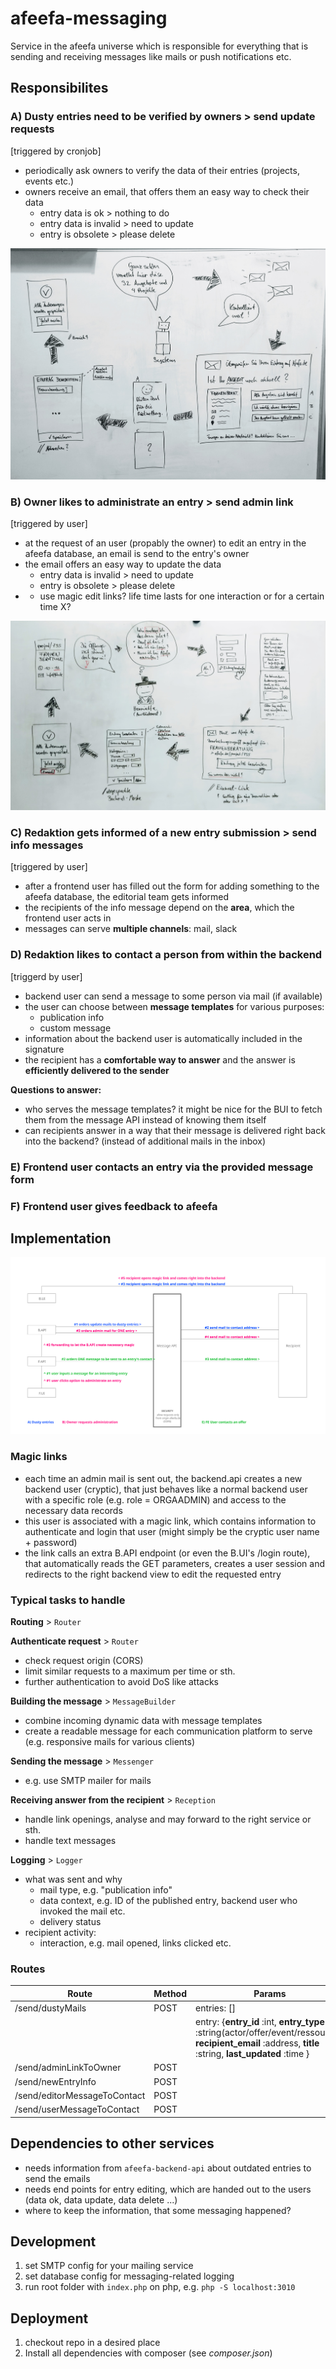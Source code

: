 # afeefa-messaging
Service in the afeefa universe which is responsible for everything that is sending and receiving messages like mails or push notifications etc.

## Responsibilites

### A) Dusty entries need to be verified by owners > send update requests
[triggered by cronjob]
- periodically ask owners to verify the data of their entries (projects, events etc.)
- owners receive an email, that offers them an easy way to check their data
    - entry data is ok > nothing to do
    - entry data is invalid > need to update
    - entry is obsolete > please delete

![User Journey for System](readme/user-journey-of-system-for-update-mails.jpg)

### B) Owner likes to administrate an entry > send admin link
[triggered by user]
- at the request of an user (propably the owner) to edit an entry in the afeefa database, an email is send to the entry's owner
- the email offers an easy way to update the data
    - entry data is invalid > need to update
    - entry is obsolete > please delete
- - use magic edit links? life time lasts for one interaction or for a certain time X?

![User Journey for Owner](readme/user-journey-of-owner-for-invoking-update-process.jpg)

### C) Redaktion gets informed of a new entry submission > send info messages
[triggered by user]
- after a frontend user has filled out the form for adding something to the afeefa database, the editorial team gets informed
- the recipients of the info message depend on the **area**, which the frontend user acts in
- messages can serve **multiple channels**: mail, slack

### D) Redaktion likes to contact a person from within the backend
[triggerd by user]
- backend user can send a message to some person via mail (if available)
- the user can choose between **message templates** for various purposes:
    - publication info
    - custom message
- information about the backend user is automatically included in the signature
- the recipient has a **comfortable way to answer** and the answer is **efficiently delivered to the sender**

**Questions to answer:**
- who serves the message templates? it might be nice for the BUI to fetch them from the message API instead of knowing them itself
- can recipients answer in a way that their message is delivered right back into the backend? (instead of additional mails in the inbox)

### E) Frontend user contacts an entry via the provided message form

### F) Frontend user gives feedback to afeefa

## Implementation
![Communication Flow Diagram](readme/afeefa-message-api-diagram.svg)

### Magic links
- each time an admin mail is sent out, the backend.api creates a new backend user (cryptic), that just behaves like a normal backend user with a specific role (e.g. role = ORGAADMIN) and access to the necessary data records
- this user is associated with a magic link, which contains information to authenticate and login that user (might simply be the cryptic user name + password)
- the link calls an extra B.API endpoint (or even the B.UI's /login route), that automatically reads the GET parameters, creates a user session and redirects to the right backend view to edit the requested entry

### Typical tasks to handle

**Routing** > `Router`

**Authenticate request** > `Router`
- check request origin (CORS)
- limit similar requests to a maximum per time or sth.
- further authentication to avoid DoS like attacks

**Building the message** > `MessageBuilder`
- combine incoming dynamic data with message templates
- create a readable message for each communication platform to serve (e.g. responsive mails for various clients)

**Sending the message** > `Messenger`
- e.g. use SMTP mailer for mails

**Receiving answer from the recipient** > `Reception`
- handle link openings, analyse and may forward to the right service or sth.
- handle text messages

**Logging** > `Logger`
- what was sent and why
    - mail type, e.g. "publication info"
    - data context, e.g. ID of the published entry, backend user who invoked the mail etc.
    - delivery status
- recipient activity:
    - interaction, e.g. mail opened, links clicked etc.

### Routes

| Route | Method | Params | Return | Description
|-|-|-|-|-
|/send/dustyMails| POST | entries: [] | | case A
||| entry: {**entry_id** :int, **entry_type** :string(actor/offer/event/ressource), **recipient_email** :address, **title** :string, **last_updated** :time } | |
|/send/adminLinkToOwner| POST ||| case B
|/send/newEntryInfo| POST ||| case C
|/send/editorMessageToContact| POST ||| case D
|/send/userMessageToContact| POST ||| case E

## Dependencies to other services
- needs information from `afeefa-backend-api` about outdated entries to send the emails
- needs end points for entry editing, which are handed out to the users (data ok, data update, data delete ...)
- where to keep the information, that some messaging happened?

## Development
1. set SMTP config for your mailing service
2. set database config for messaging-related logging
1. run root folder with `index.php` on php, e.g.
`php -S localhost:3010`

## Deployment
1. checkout repo in a desired place
2. Install all dependencies with composer (see *composer.json*)